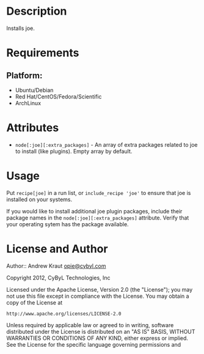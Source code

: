 Description
===========

Installs joe.

Requirements
============

## Platform:

* Ubuntu/Debian
* Red Hat/CentOS/Fedora/Scientific
* ArchLinux

Attributes
==========

* `node[:joe][:extra_packages]` - An array of extra packages related to joe to install (like plugins). Empty array by default.

Usage
=====

Put `recipe[joe]` in a run list, or `include_recipe 'joe'` to ensure that joe is installed on your systems.

If you would like to install additional joe plugin packages, include their package names in the `node[:joe][:extra_packages]` attribute. Verify that your operating sytem has the package available.

License and Author
==================

Author:: Andrew Kraut <opie@cybyl.com>

Copyright 2012, CyByL Technologies, Inc

Licensed under the Apache License, Version 2.0 (the "License");
you may not use this file except in compliance with the License.
You may obtain a copy of the License at

    http://www.apache.org/licenses/LICENSE-2.0

Unless required by applicable law or agreed to in writing, software
distributed under the License is distributed on an "AS IS" BASIS,
WITHOUT WARRANTIES OR CONDITIONS OF ANY KIND, either express or implied.
See the License for the specific language governing permissions and
